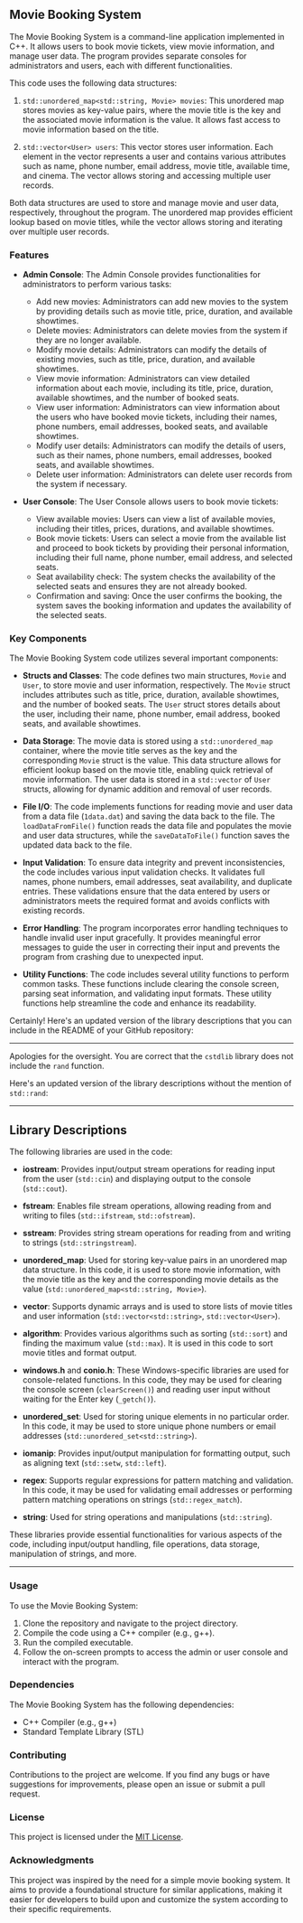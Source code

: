 

## Movie Booking System

The Movie Booking System is a command-line application implemented in C++. It allows users to book movie tickets, view movie information, and manage user data. The program provides separate consoles for administrators and users, each with different functionalities.

This code uses the following data structures:

1. `std::unordered_map<std::string, Movie> movies`: This unordered map stores movies as key-value pairs, where the movie title is the key and the associated movie information is the value. It allows fast access to movie information based on the title.

2. `std::vector<User> users`: This vector stores user information. Each element in the vector represents a user and contains various attributes such as name, phone number, email address, movie title, available time, and cinema. The vector allows storing and accessing multiple user records.

Both data structures are used to store and manage movie and user data, respectively, throughout the program. The unordered map provides efficient lookup based on movie titles, while the vector allows storing and iterating over multiple user records.

### Features

- **Admin Console**: The Admin Console provides functionalities for administrators to perform various tasks:
  - Add new movies: Administrators can add new movies to the system by providing details such as movie title, price, duration, and available showtimes.
  - Delete movies: Administrators can delete movies from the system if they are no longer available.
  - Modify movie details: Administrators can modify the details of existing movies, such as title, price, duration, and available showtimes.
  - View movie information: Administrators can view detailed information about each movie, including its title, price, duration, available showtimes, and the number of booked seats.
  - View user information: Administrators can view information about the users who have booked movie tickets, including their names, phone numbers, email addresses, booked seats, and available showtimes.
  - Modify user details: Administrators can modify the details of users, such as their names, phone numbers, email addresses, booked seats, and available showtimes.
  - Delete user information: Administrators can delete user records from the system if necessary.

- **User Console**: The User Console allows users to book movie tickets:
  - View available movies: Users can view a list of available movies, including their titles, prices, durations, and available showtimes.
  - Book movie tickets: Users can select a movie from the available list and proceed to book tickets by providing their personal information, including their full name, phone number, email address, and selected seats.
  - Seat availability check: The system checks the availability of the selected seats and ensures they are not already booked.
  - Confirmation and saving: Once the user confirms the booking, the system saves the booking information and updates the availability of the selected seats.

### Key Components

The Movie Booking System code utilizes several important components:

- **Structs and Classes**: The code defines two main structures, `Movie` and `User`, to store movie and user information, respectively. The `Movie` struct includes attributes such as title, price, duration, available showtimes, and the number of booked seats. The `User` struct stores details about the user, including their name, phone number, email address, booked seats, and available showtimes.

- **Data Storage**: The movie data is stored using a `std::unordered_map` container, where the movie title serves as the key and the corresponding `Movie` struct is the value. This data structure allows for efficient lookup based on the movie title, enabling quick retrieval of movie information. The user data is stored in a `std::vector` of `User` structs, allowing for dynamic addition and removal of user records.

- **File I/O**: The code implements functions for reading movie and user data from a data file (`1data.dat`) and saving the data back to the file. The `loadDataFromFile()` function reads the data file and populates the movie and user data structures, while the `saveDataToFile()` function saves the updated data back to the file.

- **Input Validation**: To ensure data integrity and prevent inconsistencies, the code includes various input validation checks. It validates full names, phone numbers, email addresses, seat availability, and duplicate entries. These validations ensure that the data entered by users or administrators meets the required format and avoids conflicts with existing records.

- **Error Handling**: The program incorporates error handling techniques to handle invalid user input gracefully. It provides meaningful error messages to guide the user in correcting their input and prevents the program from crashing due to unexpected input.

- **Utility Functions**: The code includes several utility functions to perform common tasks. These functions include clearing the console screen, parsing seat information, and validating input formats. These utility functions help streamline the code and enhance its readability.

Certainly! Here's an updated version of the library descriptions that you can include in the README of your GitHub repository:

---

Apologies for the oversight. You are correct that the `cstdlib` library does not include the `rand` function. 

Here's an updated version of the library descriptions without the mention of `std::rand`:

---

## Library Descriptions

The following libraries are used in the code:

- **iostream**: Provides input/output stream operations for reading input from the user (`std::cin`) and displaying output to the console (`std::cout`).

- **fstream**: Enables file stream operations, allowing reading from and writing to files (`std::ifstream`, `std::ofstream`).

- **sstream**: Provides string stream operations for reading from and writing to strings (`std::stringstream`).

- **unordered_map**: Used for storing key-value pairs in an unordered map data structure. In this code, it is used to store movie information, with the movie title as the key and the corresponding movie details as the value (`std::unordered_map<std::string, Movie>`).

- **vector**: Supports dynamic arrays and is used to store lists of movie titles and user information (`std::vector<std::string>`, `std::vector<User>`).

- **algorithm**: Provides various algorithms such as sorting (`std::sort`) and finding the maximum value (`std::max`). It is used in this code to sort movie titles and format output.

- **windows.h** and **conio.h**: These Windows-specific libraries are used for console-related functions. In this code, they may be used for clearing the console screen (`clearScreen()`) and reading user input without waiting for the Enter key (`_getch()`).

- **unordered_set**: Used for storing unique elements in no particular order. In this code, it may be used to store unique phone numbers or email addresses (`std::unordered_set<std::string>`).

- **iomanip**: Provides input/output manipulation for formatting output, such as aligning text (`std::setw`, `std::left`).

- **regex**: Supports regular expressions for pattern matching and validation. In this code, it may be used for validating email addresses or performing pattern matching operations on strings (`std::regex_match`).

- **string**: Used for string operations and manipulations (`std::string`).

These libraries provide essential functionalities for various aspects of the code, including input/output handling, file operations, data storage, manipulation of strings, and more.

---

### Usage

To use the Movie Booking System:

1. Clone the repository and navigate to the project directory.
2. Compile the code using a C++ compiler (e.g., g++).
3. Run the compiled executable.
4. Follow the on-screen prompts to access the admin or user console and interact with the program.

### Dependencies

The Movie Booking System has the following dependencies:

- C++ Compiler (e.g., g++)
- Standard Template Library (STL)

### Contributing

Contributions to the project are welcome. If you find any bugs or have suggestions for improvements, please open an issue or submit a pull request.

### License

This project is licensed under the [MIT License](LICENSE).

### Acknowledgments

This project was inspired by the need for a simple movie booking system. It aims to provide a foundational structure for similar applications, making it easier for developers to build upon and customize the system according to their specific requirements.

